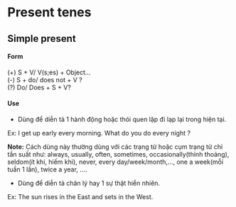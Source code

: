 # Present tenes 

## Simple present 

#### Form 

(+)  S + V/ V(s;es) + Object...  
(-)  S + do/ does not + V ?  
(?)  Do/ Does + S + V?  

#### Use 

- Dùng để diễn tả 1 hành động hoặc thói quen lặp đi lạp lại trong hiện tại.  

Ex: I get up early every morning. 
    What do you do every night ?  

**Note:** Cách dùng này thường dùng với các trạng từ hoặc cụm trạng từ chỉ tần suất như: always, usually, often, sometimes, occasionally(thỉnh thoảng), seldom(ít khi, hiếm khi), never, every day/week/month,..., one a week(mỗi tuần 1 lần), twice a year, .... 


- Dùng để diễn tả chân lý hay 1 sự thật hiển nhiên. 

Ex: The sun rises in the East and sets in the West.
